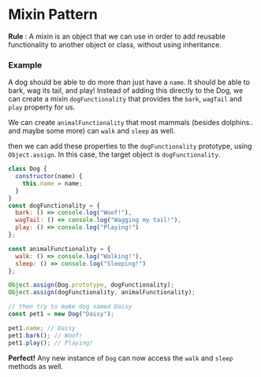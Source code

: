# Mixin Pattern

**Rule** : A mixin is an object that we can use in order to add reusable functionality to another object or class, without using inheritance. 

### Example
A dog should be able to do more than just have a `name`. It should be able to bark, wag its tail, and play! Instead of adding this directly to the Dog, we can create a mixin `dogFunctionality` that provides the `bark`, `wagTail` and `play` property for us.

We can create `animalFunctionality` that most mammals (besides dolphins.. and maybe some more) can `walk` and `sleep` as well.

then we can add these properties to the `dogFunctionality` prototype, using `Object.assign`. In this case, the target object is `dogFunctionality`.

```js
class Dog {
  constructor(name) {
    this.name = name;
  }
}
const dogFunctionality = {
  bark: () => console.log("Woof!"),
  wagTail: () => console.log("Wagging my tail!"),
  play: () => console.log("Playing!")
};

const animalFunctionality = {
  walk: () => console.log("Walking!"),
  sleep: () => console.log("Sleeping!")
};

Object.assign(Dog.prototype, dogFunctionality);
Object.assign(dogFunctionality, animalFunctionality);

// then try to make dog named Daisy
const pet1 = new Dog("Daisy");

pet1.name; // Daisy
pet1.bark(); // Woof!
pet1.play(); // Playing!
```
**Perfect!** Any new instance of `Dog` can now access the `walk` and `sleep` methods as well.

